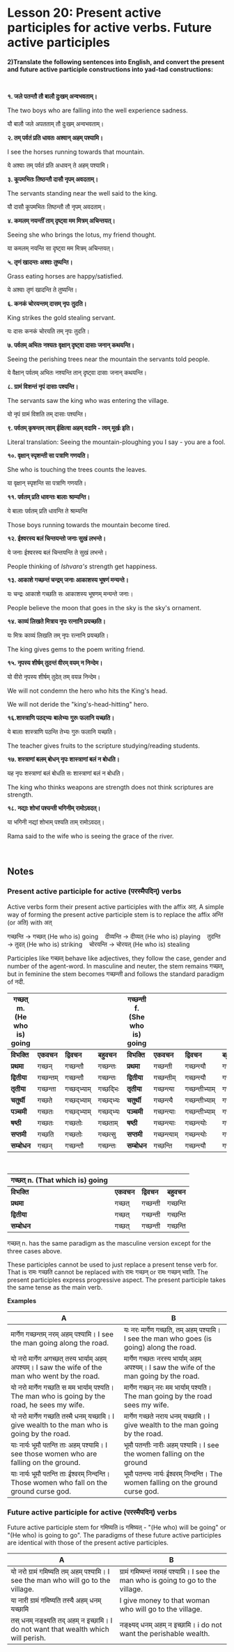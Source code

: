 # Lesson 20: Present active participles for active verbs. Future active participles

**2)Translate the following sentences into English, and convert the present and future active participle constructions into yad-tad constructions:**

<BR>

**१. जले पतन्तौ तौ बालौ दुःखम् अन्वभवताम्।**

The two boys who are falling into the well experience sadness.

यौ बालौ जले अपतताम् तौ दुःखम् अन्वभवताम्।


**२. तम् पर्वतं प्रति धावतः अश्वान् अहम् पश्यामि।**

I see the horses running towards that mountain.

ये अश्वाः तम् पर्वतं प्रति अधावन् ते अहम् पश्यामि।

**३. कूपमभितः तिष्ठन्तौ दासौ नृपम् अवदताम्।**

The servants standing near the well said to the king.

यौ दासौ कूपमभितः तिष्ठन्तौ तौ नृपम् अवदताम्।

**४. कमलम् नयन्तीं ताम् दृष्ट्वा मम मित्रम् अचिन्तयत्।**

Seeing she who brings the lotus, my friend thought.

या कमलम् नयन्ति सा दृष्ट्वा मम मित्रम् अचिन्तयत्।

**५. तृणं खादन्तः अश्वाः तुष्यन्ति।** 

Grass eating horses are happy/satisfied.

ये अश्वाः तृणं खादन्ति ते तुष्यन्ति।


**६. कनकं चोरयन्तम् दासम् नृपः तुदति।**

King strikes the gold stealing servant. 

यः दासः कनकं चोरयति तम् नृपः तुदति।

**७. पर्वतम् अभितः नश्यतः वृक्षान् दृष्ट्वा दासाः जनान् कथयन्ति।**

Seeing the perishing trees near the mountain the servants told people.

ये वैक्षान् पर्वतम् अभितः नश्यन्ति तान् दृष्ट्वा दासाः जनान् कथयन्ति।

**८. ग्रामं विशन्तं नृपं दासाः पश्यन्ति।**

The servants saw the king who was entering the village.

यो नृपं ग्रामं विशति तम् दासाः पश्यन्ति।

**९. पर्वतम् कृषन्तम् त्वाम् ईक्षित्वा अहम् वदामि - त्वम् मूर्खः इति।**

Literal translation: Seeing the mountain-ploughing you I say - you are a fool.


**१०. वृक्षान् स्पृशन्ती सा पत्राणि गणयति।**

She who is touching the trees counts the leaves.

या वृक्षान् स्पृशन्ति सा पत्राणि गणयति।


**११. पर्वतम् प्रति धावन्तः बालाः श्राम्यन्ति।**

ये बालाः पर्वतम् प्रति धावन्ति ते श्राम्यन्ति

Those boys running towards the mountain become tired.

**१२. ईश्वरस्य बलं चिन्तयन्तो जनाः सुखं लभन्ते।**

ये जनाः ईश्वरस्य बलं चिन्तयन्ति ते सुखं लभन्ते।

People thinking of *Ishvara's* strength get happiness.

**१३. आकाशे गच्छन्तं चन्द्रम् जनाः आकाशस्य भूषणं मन्यन्ते।**

यः चन्द्रः आकाशे गच्छति सः आकाशस्य भूषणम् मन्यन्ते जनाः।

People believe the moon that goes in the sky is the sky's ornament.

**१४. काव्यं लिखते मित्राय नृपः रत्नानि प्रयच्छति।**

यः मित्रः काव्यं लिखति तम् नृपः रत्नानि प्रयच्छति।

The king gives gems to the poem writing friend.

**१५. नृपस्य शीर्षम् तुदन्तं वीरम् वयम् न निन्देम।**

यो वीरो नृपस्य शीर्षम् तुदेत् तम् वयन्न निन्देम।

We will not condemn the hero who hits the King's head.

We will not deride the "king's-head-hitting" hero. 

**१६.शास्त्राणि पठद्भ्यः बालेभ्यः गुरुः फलानि यच्छति।**

ये बालाः शास्त्राणि पठन्ति तेभ्यः गुरुः फलानि यच्छति।

The teacher gives fruits to the scripture studying/reading students.

**१७. शस्त्राणां बलम् बोधन् नृपः शास्त्राणां बलं न बोधति।**

यह नृपः शस्त्राणां बलं बोधति सः शास्त्राणां बलं न बोधति।

The king who thinks weapons are strength does not think scriptures are strength.

**१८. नद्याः शोभां पश्यन्ती भगिनीम् रामोऽवदत्।**

या भगिनी नद्यां शोभाम् पश्यति ताम् रामोऽवदत्।

Rama said to the wife who is seeing the grace of the river.

<BR>

## Notes

### Present active participle for active (परस्मैपदिन्) verbs

Active verbs form their present active participles with the affix अत्. A simple way of forming the present active participle stem is to replace the affix अन्ति (or अति) with अत्

गच्छन्ति &rarr; गच्छत् (He who is) going &nbsp;&nbsp; दीव्यन्ति &rarr; दीव्यत् (He who is) playing &nbsp;&nbsp; तुदन्ति &rarr; तुदत् (He who is) striking &nbsp;&nbsp; चोरयन्ति &rarr; चोरयत् (He who is) stealing


Participles like गच्छत् behave like adjectives, they follow the case, gender and number of the agent-word. In masculine and neuter, the stem remains गच्छत्, but in feminine the stem becomes गच्छन्ती and follows the standard paradigm of नदी.

| **गच्छत् m. (He who is) going** | | | | **गच्छन्ती f. (She who is) going** | | | |
| --- | --- | --- | --- | --- | --- | --- | --- |
| **विभक्ति** | **एकवचन** | **द्विवचन** | **बहुवचन** | **विभक्ति** | **एकवचन** | **द्विवचन** | **बहुवचन** |
| **प्रथमा** | गच्छन् | गच्छन्तौ | गच्छन्तः | **प्रथमा** | गच्छन्ती | गच्छन्त्यौ | गच्छन्त्यः |
| **द्वितीया** | गच्छन्तम् | गच्छन्तौ | गच्छन्तः | **द्वितीया** | गच्छन्तीम् | गच्छन्त्यौ | गच्छन्तीः |
| **तृतीया** | गच्छन्ता | गच्छद्भ्याम् | गच्छद्भिः | **तृतीया** | गच्छन्त्या | गच्छन्तीभ्याम् | गच्छन्तीभिः |
| **चतुर्थी** | गच्छते | गच्छद्भ्याम्  | गच्छद्भ्यः | **चतुर्थी** | गच्छन्त्यै | गच्छन्तीभ्याम् | गच्छन्तीभ्यः |
| **पञ्चमी** | गच्छतः | गच्छद्भ्याम् | गच्छद्भ्यः | **पञ्चमी** | गच्छन्त्याः | गच्छन्तीभ्याम् | गच्छन्तीभ्यः |
| **षष्ठी** | गच्छतः | गच्छतोः | गच्छताम् | **षष्ठी** | गच्छन्त्याः | गच्छन्त्योः | गच्छन्तीनाम् |
| **सप्तमी** | गच्छति | गच्छतोः | गच्छत्सु | **सप्तमी** | गच्छन्त्याम् | गच्छन्त्योः | गच्छन्तीषु |
| **सम्बोधन** | गच्छन् | गच्छन्तौ | गच्छन्तः | **सम्बोधन** | गच्छन्ति | गच्छन्त्यौ | गच्छन्त्यः |

<br>

| **गच्छत् n. (That which is) going** | | | |
| --- | --- | --- | --- |
| **विभक्ति** | **एकवचन** | **द्विवचन** | **बहुवचन** |
| **प्रथमा** | गच्छत् | गच्छन्ती | गच्छन्ति |
| **द्वितीया** | गच्छत् | गच्छन्ती | गच्छन्ति |
| **सम्बोधन** | गच्छत् | गच्छन्ती | गच्छन्ति |

गच्छत् n. has the same paradigm as the masculine version except for the three cases above.


These participles cannot be used to just replace a present tense verb for. That is रामः गच्छति cannot be replaced with रामः गच्छन् or रामः गच्छन् भवति. The present participles express progressive aspect. The present participle takes the same tense as the main verb.

**Examples**

| A | B |
| --- | --- |
| मार्गेण गच्छन्तम् नरम् अहम् पश्यामि। I see the man going along the road. | यः नरः मार्गेण गच्छति, तम् अहम् पश्यामि।  I see the man who goes (is going) along the road. |
| यो नरो मार्गेण  अगच्छत् तस्य भार्याम् अहम् अपश्यम्। I saw the wife of the man who went by the road. | मार्गेण गच्छतः नरस्य भार्याम् अहम् अपश्यम्। I saw the wife of the man going by the road. |
| यो नरो मार्गेण गच्छति स मम भार्याम् पश्यति। The man who is going by the road, he sees my wife. | मार्गेण गच्छन् नरः मम भार्याम् पश्यति। The man going by the road sees my wife. |
| यो नरो मार्गेण गच्छति तस्मै धनम् यच्छामि। I give wealth to the man who is going by the road. | मार्गेण गच्छते नराय धनम् यच्छामि। I give wealth to the man going by the road. | 
| याः नार्यः भूमौ पतन्ति ताः अहम् पश्यामि। I see those women who are falling on the ground. | भूमौ पतन्तीः नारीः अहम् पश्यामि। I see the women falling on the ground |
| याः नार्यः भूमौ पतन्ति ताः ईश्वरम् निन्दन्ति। Those women who fall on the ground curse god. | भूमौ पतन्त्यः नार्यः ईश्वरम् निन्दन्ति। The women falling on the ground curse god. |

### Future active participle for active (परस्मैपदिन्) verbs

Future active participle stem for गमिष्यति is गमिष्यत् - "(He who) will be going" or "(He who) is going to go". The paradigms of these future active participles are identical with those of the present active participles.

| A | B |
| --- | --- |
| यो नरो ग्रामं गमिष्यति तम् अहम् पश्यामि। I see the man who will go to the village. | ग्रामं गमिष्यन्तं नरमहं पश्यामि। I see the man who is going to go to the village. | 
| या नारी ग्रामं गमिष्यति तस्यै अहम् धनम् यच्छामि| I give money to that woman who will go to the village. | ग्रामं गमिष्यन्त्यै नार्यै अहम् धनम् यच्छामि। I give money to the woman who will go to the village. |
| तस् धनम् नङ्क्ष्यति तद् अहम् न इच्छामि। I do not want that wealth which will perish. | नङ्क्ष्यद् धनम् अहम् न इच्छामि। i do not want the perishable wealth. |